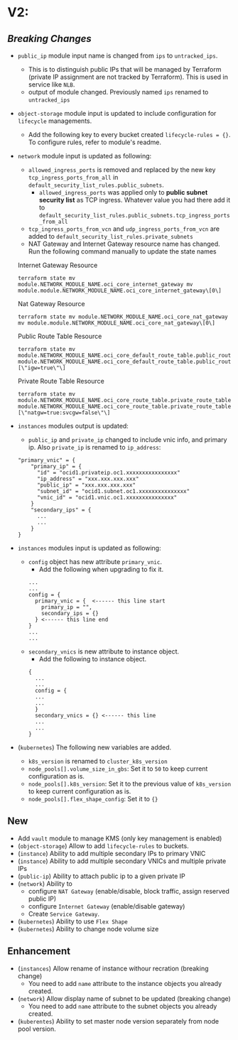 # V2:
## _**Breaking Changes**_
* `public_ip` module input name is changed from `ips` to `untracked_ips`.
  * This is to distinguish public IPs that will be managed by Terraform (private IP assignment are not tracked by Terraform). This is used in service like `NLB`. 
  * output of module changed. Previously named `ips` renamed to `untracked_ips`
* `object-storage` module input is updated to include configuration for `lifecycle` managements.
  * Add the following key to every bucket created `lifecycle-rules = {}`. To configure rules, refer to module's readme.
* `network` module input is updated as following:
  * `allowed_ingress_ports` is removed and replaced by the new key `tcp_ingress_ports_from_all` in `default_security_list_rules.public_subnets`.
    * `allowed_ingress_ports` was applied only to **public subnet security list** as TCP ingress. Whatever value you had there add it to `default_security_list_rules.public_subnets.tcp_ingress_ports_from_all`
  * `tcp_ingress_ports_from_vcn` and `udp_ingress_ports_from_vcn` are added to `default_security_list_rules.private_subnets`
  * NAT Gateway and Internet Gateway resource name has changed. Run the following command manually to update the state names
  
  Internet Gateway Resource 
  ```
  terraform state mv module.NETWORK_MODULE_NAME.oci_core_internet_gateway mv module.module.NETWORK_MODULE_NAME.oci_core_internet_gateway\[0\]
  ```
  Nat Gateway Resource 
  ```
  terraform state mv module.NETWORK_MODULE_NAME.oci_core_nat_gateway mv module.module.NETWORK_MODULE_NAME.oci_core_nat_gateway\[0\]
  ```
  Public Route Table Resource 
  ```
  terraform state mv module.NETWORK_MODULE_NAME.oci_core_default_route_table.public_route_table module.NETWORK_MODULE_NAME.oci_core_default_route_table.public_route_table\[\"igw=true\"\]
  ```
  Private Route Table Resource
  ```
  terraform state mv module.NETWORK_MODULE_NAME.oci_core_route_table.private_route_table module.NETWORK_MODULE_NAME.oci_core_route_table.private_route_table\[\"natgw=true:svcgw=false\"\]
  ```
* `instances` modules output is updated:
  * `public_ip` and `private_ip` changed to include vnic info, and primary ip. Also `private_ip` is renamed to `ip_address`:
  ```
  "primary_vnic" = {
      "primary_ip" = {
        "id" = "ocid1.privateip.oc1.xxxxxxxxxxxxxxxx"
        "ip_address" = "xxx.xxx.xxx.xxx"
        "public_ip" = "xxx.xxx.xxx.xxx"
        "subnet_id" = "ocid1.subnet.oc1.xxxxxxxxxxxxxxx"
        "vnic_id" = "ocid1.vnic.oc1.xxxxxxxxxxxxxxx"
      }
      "secondary_ips" = {
        ...
        ...
      }
  }
  ```
* `instances` modules input is updated as following:
  * `config` object has new attribute `primary_vnic`.
    * Add the following when upgrading to fix it.
    ```
    ...
    ...
    config = { 
      primary_vnic = {  <------ this line start
        primary_ip = "", 
        secondary_ips = {}
      } <------ this line end
    }
    ...
    ...
    ```
  * `secondary_vnics` is new attribute to instance object.
    * Add the following to instance object.
    ```
    {
      ...
      ...
      config = {
      ...
      ...
      }
      secondary_vnics = {} <------ this line
      ...
      ...
    }
    ```
* (`kubernetes`) The following new variables are added. 
  * `k8s_version` is renamed to `cluster_k8s_version`
  * `node_pools[].volume_size_in_gbs`: Set it to `50` to keep current configuration as is.
  * `node_pools[].k8s_version`: Set it to the previous value of `k8s_version` to keep current configuration as is.
  * `node_pools[].flex_shape_config`: Set it to `{}`
  
## **New** 
* Add `vault` module to manage KMS (only key management is enabled)
* (`object-storage`) Allow to add `lifecycle-rules` to buckets.
* (`instance`) Ability to add multiple secondary IPs to primary VNIC
* (`instance`) Ability to add multiple secondary VNICs and multiple private IPs
* (`public-ip`) Ability to attach public ip to a given private IP
* (`network`) Ability to 
  * configure `NAT Gateway` (enable/disable, block traffic, assign reserved public IP)
  * configure `Internet Gateway` (enable/disable gateway)
  * Create `Service Gateway`.
* (`kubernetes`) Ability to use `Flex Shape`
* (`kubernetes`) Ability to change node volume size


## **Enhancement**
* (`instances`) Allow rename of instance withour recration (breaking change)
  * You need to add `name` attribute to the instance objects you already created.
* (`network`) Allow display name of subnet to be updated (breaking change)
  * You need to add `name` attribute to the subnet objects you already created.
* (`kuberentes`) Ability to set master node version separately from node pool version.
